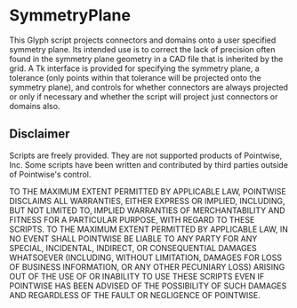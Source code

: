 SymmetryPlane
==========================================
This Glyph script projects connectors and domains onto a user specified
symmetry plane. Its intended use is to correct the lack of precision
often found in the symmetry plane geometry in a CAD file that is
inherited by the grid. A Tk interface is provided for specifying the
symmetry plane, a tolerance (only points within that tolerance will be
projected onto the symmetry plane), and controls for whether connectors
are always projected or only if necessary and whether the script will
project just connectors or domains also. 

Disclaimer
----------
Scripts are freely provided. They are not supported products of 
Pointwise, Inc. Some scripts have been written and contributed by 
third parties outside of Pointwise's control.

TO THE MAXIMUM EXTENT PERMITTED BY APPLICABLE LAW, POINTWISE DISCLAIMS
ALL WARRANTIES, EITHER EXPRESS OR IMPLIED, INCLUDING, BUT NOT LIMITED
TO, IMPLIED WARRANTIES OF MERCHANTABILITY AND FITNESS FOR A PARTICULAR
PURPOSE, WITH REGARD TO THESE SCRIPTS. TO THE MAXIMUM EXTENT PERMITTED
BY APPLICABLE LAW, IN NO EVENT SHALL POINTWISE BE LIABLE TO ANY PARTY
FOR ANY SPECIAL, INCIDENTAL, INDIRECT, OR CONSEQUENTIAL DAMAGES
WHATSOEVER (INCLUDING, WITHOUT LIMITATION, DAMAGES FOR LOSS OF BUSINESS
INFORMATION, OR ANY OTHER PECUNIARY LOSS) ARISING OUT OF THE USE OF OR
INABILITY TO USE THESE SCRIPTS EVEN IF POINTWISE HAS BEEN ADVISED OF THE
POSSIBILITY OF SUCH DAMAGES AND REGARDLESS OF THE FAULT OR NEGLIGENCE OF
POINTWISE.

